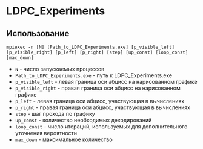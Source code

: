 # LDPC_Experiments
## Использование
```
mpiexec -n [N] [Path_to_LDPC_Experiments.exe] [p_visible_left] [p_visible_right] [p_left] [p_right] [step] [up_const] [loop_const] [max_down]
```
- `N` - число запускаемых процессов
- `Path_to_LDPC_Experiments.exe` - путь к LDPC_Experiments.exe
- `p_visible_left` - левая граница оси абцисс на нарисованном графике
- `p_visible_right` - правая граница оси абцисс на нарисованном графике
- `p_left` - левая граница оси абцисс, участвующая в вычислениях
- `p_right` - правая граница оси абцисс, участвующая в вычислениях
- `step` - шаг прохода по графику
- `up_const` - количество необходимых декодирований
- `loop_const` - число итераций, используемых для дополнительного уточнения вероятности
- `max_down` - максимальное количество 